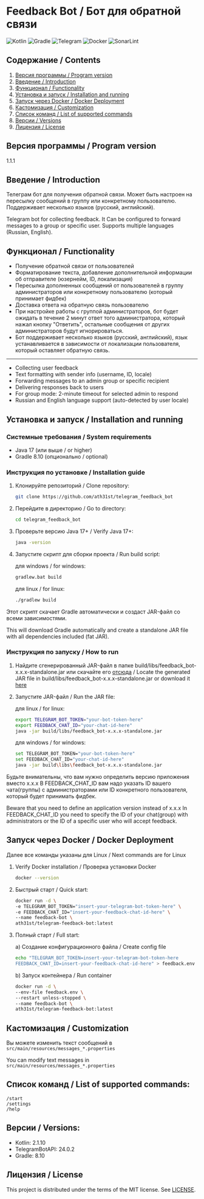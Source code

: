 # Feedback Bot / Бот для обратной связи

![Kotlin](https://img.shields.io/badge/kotlin-%237F52FF.svg?style=for-the-badge&logo=kotlin&logoColor=white)
![Gradle](https://img.shields.io/badge/Gradle-02303A.svg?style=for-the-badge&logo=Gradle&logoColor=white)
![Telegram](https://img.shields.io/badge/Telegram-2CA5E0?style=for-the-badge&logo=telegram&logoColor=white)
![Docker](https://img.shields.io/badge/docker-%230db7ed.svg?style=for-the-badge&logo=docker&logoColor=white)
![SonarLint](https://img.shields.io/badge/SonarLint-CB2029?style=for-the-badge&logo=sonarlint&logoColor=white)

## Содержание / Contents

1. [Версия программы / Program version](#версия-программы--program-version)
2. [Введение / Introduction](#введение--introduction)
3. [Функционал / Functionality](#функционал--functionality)
4. [Установка и запуск / Installation and running](#установка-и-запуск--installation-and-running)
5. [Запуск через Docker / Docker Deployment](#запуск-через-docker--docker-deployment)
6. [Кастомизация / Customization](#кастомизация--customization)
7. [Список команд / List of supported commands](#список-команд--list-of-supported-commands)
8. [Версии / Versions](#версии--versions)
9. [Лицензия / License](#лицензия--license)

## Версия программы / Program version

1.1.1

## Введение / Introduction

Телеграм бот для получения обратной связи. Может быть настроен на пересылку сообщений в группу или
конкретному пользователю. Поддерживает несколько языков (русский, английский).

Telegram bot for collecting feedback. It Can be configured to forward messages to a group or
specific user. Supports multiple languages (Russian, English).

## Функционал / Functionality

- Получение обратной связи от пользователей
- Форматирование текста, добавление дополнительной информации об отправителе (юзернейм, ID,
  локализация)
- Пересылка дополненных сообщений от пользователей в группу администраторов или конкретному
  пользователю (который принимает фидбек)
- Доставка ответа на обратную связь пользователю
- При настройке работы с группой администраторов, бот будет ожидать в течение 2 минут ответ того
  администратора, который нажал кнопку "Ответить", остальные сообщения от других администраторов
  будут игнорироваться.
- Бот поддерживает несколько языков (русский, английский), язык устанавливается в зависимости от
  локализации пользователя, который оставляет обратную связь.

---

- Collecting user feedback
- Text formatting with sender info (username, ID, locale)
- Forwarding messages to an admin group or specific recipient
- Delivering responses back to users
- For group mode: 2-minute timeout for selected admin to respond
- Russian and English language support (auto-detected by user locale)

## Установка и запуск / Installation and running

### Системные требования / System requirements

- Java 17 (или выше / or higher)
- Gradle 8.10 (опционально / optional)

### Инструкция по установке / Installation guide

1. Клонируйте репозиторий / Clone repository:
    ```bash
    git clone https://github.com/ath31st/telegram_feedback_bot
    ```
2. Перейдите в директорию / Go to directory:
    ```bash
    cd telegram_feedback_bot
    ```
3. Проверьте версию Java 17+ / Verify Java 17+:
    ```bash
    java -version
    ```

4. Запустите скрипт для сборки проекта / Run build script:

   для windows / for windows:
   ```bash
   gradlew.bat build
    ```
   для linux / for linux:
   ```bash
   ./gradlew build
    ```

Этот скрипт скачает Gradle автоматически и создаст JAR-файл со всеми зависимостями.

This will download Gradle automatically and create a standalone JAR file with all dependencies
included (fat JAR).

### Инструкция по запуску / How to run

1. Найдите сгенерированный JAR-файл в папке build/libs/feedback_bot-x.x.x-standalone.jar или
   скачайте его [отсюда](https://github.com/ath31st/telegram_feedback_bot/releases) / Locate
   the generated JAR file in build/libs/feedback_bot-x.x.x-standalone.jar or download it
   [here](https://github.com/ath31st/telegram_feedback_bot/releases)
2. Запустите JAR-файл / Run the JAR file:

   для linux / for linux:
    ```bash
   export TELEGRAM_BOT_TOKEN="your-bot-token-here"
   export FEEDBACK_CHAT_ID="your-chat-id-here"
   java -jar build/libs/feedback_bot-x.x.x-standalone.jar
    ```
   для windows / for windows:
    ```bash
   set TELEGRAM_BOT_TOKEN="your-bot-token-here"
   set FEEDBACK_CHAT_ID="your-chat-id-here"
   java -jar build\libs\feedback_bot-x.x.x-standalone.jar
    ```

Будьте внимательны, что вам нужно определить версию приложения вместо x.x.x
В FEEDBACK_CHAT_ID вам надо указать ID вашего чата(группы) с администраторами или ID конкретного
пользователя, который будет принимать фидбек.

Beware that you need to define an application version instead of x.x.x
In FEEDBACK_CHAT_ID you need to specify the ID of your chat(group) with administrators or the ID of
a specific user who will accept feedback.

## Запуск через Docker / Docker Deployment

Далее все команды указаны для Linux / Next commands are for Linux

1. Verify Docker installation / Проверка установки Docker

    ```bash
    docker --version
    ```
2. Быстрый старт / Quick start:

    ```bash
    docker run -d \
    -e TELEGRAM_BOT_TOKEN="insert-your-telegram-bot-token-here" \
    -e FEEDBACK_CHAT_ID="insert-your-feedback-chat-id-here" \
    --name feedback-bot \
    ath31st/telegram-feedback-bot:latest
    ```
3. Полный старт / Full start:

   a) Создание конфигурационного файла / Create config file
    ```bash
    echo "TELEGRAM_BOT_TOKEN=insert-your-telegram-bot-token-here
    FEEDBACK_CHAT_ID=insert-your-feedback-chat-id-here" > feedback.env
   ```
   b) Запуск контейнера / Run container
    ```bash
   docker run -d \
    --env-file feedback.env \
    --restart unless-stopped \
    --name feedback-bot \
    ath31st/telegram-feedback-bot:latest
    ```

## Кастомизация / Customization

Вы можете изменить текст сообщений в `src/main/resources/messages_*.properties`

You can modify text messages in `src/main/resources/messages_*.properties`

## Список команд / List of supported commands:

    /start
    /settings
    /help

## Версии / Versions:

- Kotlin: 2.1.10
- TelegramBotAPI: 24.0.2
- Gradle: 8.10

## Лицензия / License

This project is distributed under the terms of the MIT license. See [LICENSE](LICENSE).